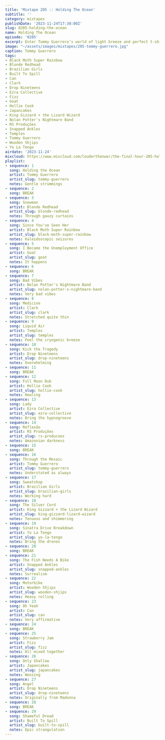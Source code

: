 ```yaml
---
title: 'Mixtape 205 :: Holding The Ocean'
subtitle: ''
category: mixtapes
publishDate: '2023-11-24T17:30:00Z'
slug: 0205-holding-the-ocean
name: Holding The Ocean
episode: '0205'
excerpt: Enter Tommy Guerrero’s world of light breeze and perfect t-shirt weather.
image: "~/assets/images/mixtapes/205-tommy-guerrero.jpg"
caption: Tommy Guerrero
tags:
- Black Moth Super Rainbow
- Blonde Redhead
- Brazilian Girls
- Built To Spill
- Can
- Clark
- Drop Nineteens
- Ezra Collective
- Fizz
- Goat
- Hollie Cook
- Japancakes
- King Gizzard + the Lizard Wizard
- Nolan Potter's Nightmare Band
- RS Produções
- Snapped Ankles
- Temples
- Tommy Guerrero
- Wooden Shjips
- Yo La Tengo
airdate: '2023-11-24'
mixcloud: https://www.mixcloud.com/louderthanwar/the-final-hour-205-holding-the-ocean-2023-11-24/
playlist:
- sequence: 1
  song: Holding the Ocean
  artist: Tommy Guerrero
  artist_slug: tommy-guerrero
  notes: Gentle strummings
- sequence: 2
  song: BREAK
- sequence: 3
  song: Snowman
  artist: Blonde Redhead
  artist_slug: blonde-redhead
  notes: Through gauzy curtains
- sequence: 4
  song: Since You've Seen Her
  artist: Black Moth Super Rainbow
  artist_slug: black-moth-super-rainbow
  notes: Kaleidoscopic seizures
- sequence: 5
  song: I Became the Unemployment Office
  artist: Goat
  artist_slug: goat
  notes: It happens
- sequence: 6
  song: BREAK
- sequence: 7
  song: Bad Vibes
  artist: Nolan Potter's Nightmare Band
  artist_slug: nolan-potter-s-nightmare-band
  notes: Very bad vibes
- sequence: 8
  song: Medicine
  artist: Clark
  artist_slug: clark
  notes: Stretched quite thin
- sequence: 9
  song: Liquid Air
  artist: Temples
  artist_slug: temples
  notes: Feel the cryogenic breeze
- sequence: 10
  song: Kick the Tragedy
  artist: Drop Nineteens
  artist_slug: drop-nineteens
  notes: Overwhelming
- sequence: 11
  song: BREAK
- sequence: 12
  song: Full Moon Dub
  artist: Hollie Cook
  artist_slug: hollie-cook
  notes: Howling
- sequence: 13
  song: Lady
  artist: Ezra Collective
  artist_slug: ezra-collective
  notes: Bring the hypnogroove
- sequence: 14
  song: Reflexão
  artist: RS Produções
  artist_slug: rs-producoes
  notes: Amazonian darkness
- sequence: 15
  song: BREAK
- sequence: 16
  song: Through the Mosaic
  artist: Tommy Guerrero
  artist_slug: tommy-guerrero
  notes: Understated as always
- sequence: 17
  song: Sweatshop
  artist: Brazilian Girls
  artist_slug: brazilian-girls
  notes: Working hard
- sequence: 18
  song: The Silver Cord
  artist: King Gizzard + the Lizard Wizard
  artist_slug: king-gizzard-lizard-wizard
  notes: Tenuous and shimmering
- sequence: 19
  song: Sinatra Drive Breakdown
  artist: Yo La Tengo
  artist_slug: yo-la-tengo
  notes: Bring the drones
- sequence: 20
  song: BREAK
- sequence: 21
  song: The Fish Needs A Bike
  artist: Snapped Ankles
  artist_slug: snapped-ankles
  notes: Surrealism
- sequence: 22
  song: Motorbike
  artist: Wooden Shjips
  artist_slug: wooden-shjips
  notes: Heavy rolling
- sequence: 23
  song: Oh Yeah
  artist: Can
  artist_slug: can
  notes: Very affirmative
- sequence: 24
  song: BREAK
- sequence: 25
  song: Strawberry Jam
  artist: Fizz
  artist_slug: fizz
  notes: All mixed together
- sequence: 26
  song: Only Shallow
  artist: Japancakes
  artist_slug: japancakes
  notes: Woozing
- sequence: 27
  song: Angel
  artist: Drop Nineteens
  artist_slug: drop-nineteens
  notes: Originally from Madonna
- sequence: 28
  song: BREAK
- sequence: 29
  song: Shameful Dread
  artist: Built To Spill
  artist_slug: built-to-spill
  notes: Epic strangulation
---
```


